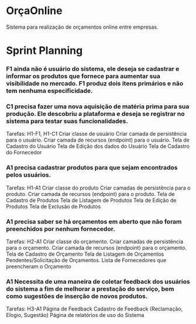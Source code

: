 # OrçaOnline
Sistema para realização de orçamentos online entre empresas.

# Sprint Planning

### F1 ainda não é usuário do sistema, ele deseja se  cadastrar e informar os produtos que fornece para aumentar sua visibilidade no mercado. F1 produz dois itens primários e não tem nenhuma especificidade.
### C1 precisa fazer uma nova aquisição de matéria prima para sua produção. Ele descobriu a plataforma e deseja se registrar no sistema para testar suas funcionalidades.  

Tarefas: H1-F1, H1-C1
Criar classe de usuário 
Criar camada de persistência para o usuário.
Criar camada de recursos (endpoint) para o usuário.
Tela de Cadastro do Usuário
Tela de Edição dos dados do Usuário
Tela de Cadastro do Fornecedor

### A1 precisa cadastrar produtos para que sejam encontrados pelos usuários. 

Tarefas: H1-A1
Criar classe do produto 
Criar camadas de persistência para o produto.
Criar camada de recursos (endpoint) para o produto.
Tela de Cadastro de Produtos
Tela de Listagem de Produtos
Tela de Edição de Produtos
Tela de Exclusão de Produtos

### A1 precisa saber se há orçamentos em aberto que não foram preenchidos por nenhum fornecedor. 

Tarefas: H2-A1
Criar classe do orçamento. 
Criar camadas de persistência para o orçamento.
Criar camada de recursos (endpoint) para o orçamento.
Tela de Cadastro de Orçamento
Tela de Listagem de Orçamentos Pendentes/Solicitação de Orçamentos.
Lista de Fornecedores que preencheram o Orçamento


### A1 Necessita de uma maneira de coletar feedback dos usuários do sistema a fim de melhorar a prestação do serviço, bem como sugestões de inserção de novos produtos.

Tarefas: H3-A1
Página de Feedback
Cadastro de Feedback (Reclamação, Elogio, Sugestão)
Página de relatórios de uso do Sistema

